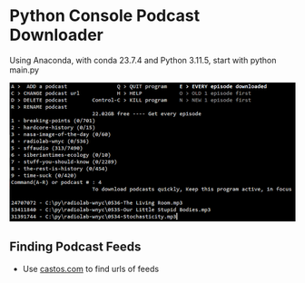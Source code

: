 

# Python Console Podcast Downloader

Using Anaconda, with conda 23.7.4 and Python 3.11.5, start with python main.py


<a name="screen-shot"></a>
![console shot](images/python_console.png)


## Finding Podcast Feeds
  - Use <a href='https://castos.com/tools/find-podcast-rss-feed/'>castos.com</a> to find urls of feeds










